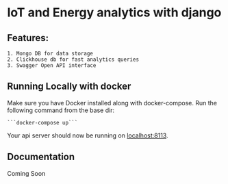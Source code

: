 # IoT and Energy analytics with django


## Features:
    1. Mongo DB for data storage
    2. Clickhouse db for fast analytics queries
    3. Swagger Open API interface

## Running Locally with docker

Make sure you have Docker installed along with docker-compose. Run the following command from the base dir:

    ```docker-compose up```

Your api server should now be running on [localhost:8113](http://localhost:8113/).


## Documentation

Coming Soon
